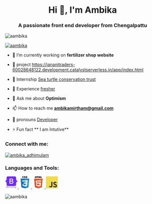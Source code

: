 <h1 align="center">Hi 👋, I'm Ambika</h1>
<h3 align="center">A passionate front end developer from Chengalpattu</h3>

<p align="left"> <img src="https://komarev.com/ghpvc/?username=aambika&label=Profile%20views&color=0e75b6&style=flat" alt="aambika" /> </p>

<p align="left"> <a href="https://github.com/ryo-ma/github-profile-trophy"><img src="https://github-profile-trophy.vercel.app/?username=aambika" alt="aambika" /></a> </p>

- 🔭 I’m currently working on **fertilizer shop website**

- 🌱 project https://jananitraders-60028648122.development.catalystserverless.in/app/index.html

- 🤝 Internship [Sea turtle conservation trust](https://www.seaturtleconservation.in/)

- 📝 Experience [fresher](fresher)

- 💬 Ask me about **Optimism**

- 📫 How to reach me **ambikamirtham@gmail.com**

- 📄 pronouns [Developer](Developer)

- ⚡ Fun fact ** I am Intutive**

<h3 align="left">Connect with me:</h3>
<p align="left">
<a href="https://instagram.com/ambika_adhimulam" target="blank"><img align="center" src="https://raw.githubusercontent.com/rahuldkjain/github-profile-readme-generator/master/src/images/icons/Social/instagram.svg" alt="ambika_adhimulam" height="30" width="40" /></a>
</p>

<h3 align="left">Languages and Tools:</h3>
<p align="left"> <a href="https://getbootstrap.com" target="_blank" rel="noreferrer"> <img src="https://raw.githubusercontent.com/devicons/devicon/master/icons/bootstrap/bootstrap-plain-wordmark.svg" alt="bootstrap" width="40" height="40"/> </a> <a href="https://www.w3schools.com/css/" target="_blank" rel="noreferrer"> <img src="https://raw.githubusercontent.com/devicons/devicon/master/icons/css3/css3-original-wordmark.svg" alt="css3" width="40" height="40"/> </a> <a href="https://www.w3.org/html/" target="_blank" rel="noreferrer"> <img src="https://raw.githubusercontent.com/devicons/devicon/master/icons/html5/html5-original-wordmark.svg" alt="html5" width="40" height="40"/> </a> <a href="https://developer.mozilla.org/en-US/docs/Web/JavaScript" target="_blank" rel="noreferrer"> <img src="https://raw.githubusercontent.com/devicons/devicon/master/icons/javascript/javascript-original.svg" alt="javascript" width="40" height="40"/> </a> <a href="https://www.mysql.com/" target="_blank" rel="noreferrer">  </a> <a href="https://reactjs.org/" target="_blank" rel="noreferrer"> </a> </p>

<p><img align="center" src="https://github-readme-stats.vercel.app/api/top-langs?username=aambika&show_icons=true&locale=en&layout=compact" alt="aambika" /></p>
